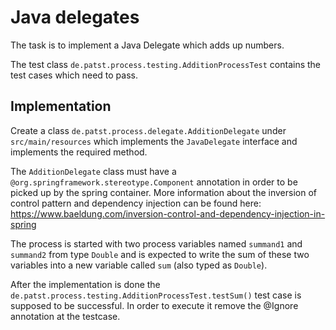 # Java delegates

The task is to implement a Java Delegate which adds up numbers.

The test class `de.patst.process.testing.AdditionProcessTest` contains the test cases which need to pass.

## Implementation

Create a class `de.patst.process.delegate.AdditionDelegate` under `src/main/resources` which implements the `JavaDelegate` interface and
implements the required method.

The `AdditionDelegate` class must have a `@org.springframework.stereotype.Component` annotation in order to be picked up by the
spring container. More information about the inversion of control pattern and dependency injection can be found here: https://www.baeldung.com/inversion-control-and-dependency-injection-in-spring 

The process is started with two process variables named `summand1` and `summand2` from type `Double` 
and is expected to write the sum of these two variables into a new variable called `sum` (also typed as `Double`).

After the implementation is done the `de.patst.process.testing.AdditionProcessTest.testSum()` test case is supposed to be successful.
In order to execute it remove the @Ignore annotation at the testcase.
